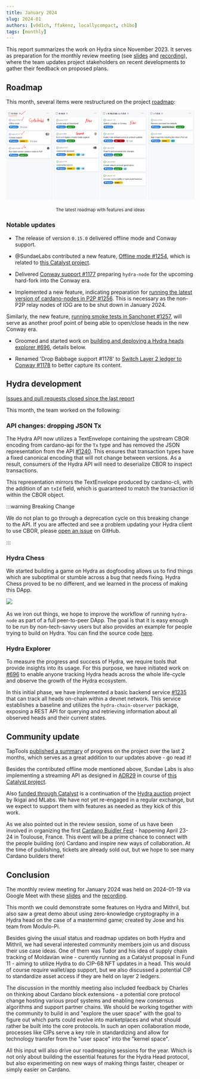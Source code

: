 ```yaml
---
title: January 2024
slug: 2024-01
authors: [v0d1ch, ffakenz, locallycompact, ch1bo]
tags: [monthly]
---
```


This report summarizes the work on Hydra since November 2023. It serves as
preparation for the monthly review meeting (see [slides][slides] and
[recording][recording]), where the team updates project stakeholders on recent
developments to gather their feedback on proposed plans.

## Roadmap

This month, several items were restructured on the project
[roadmap](https://github.com/orgs/input-output-hk/projects/21/views/7):

![The roadmap with features and ideas](./img/2024-01-roadmap.jpg) <small><center>The latest roadmap with features and ideas</center></small>

### Notable updates

* The release of version `0.15.0` delivered offline mode and Conway support.

* @SundaeLabs contributed a new feature, [Offline mode #1254](https://github.com/input-output-hk/hydra/issues/1254), which is related to [this Catalyst project](https://milestones.projectcatalyst.io/projects/1000179).

* Delivered [Conway support #1177](https://github.com/input-output-hk/hydra/issues/1177) preparing `hydra-node` for the upcoming hard-fork into the Conway era.

* Implemented a new feature, indicating preparation for [running the latest version of cardano-nodes in P2P #1256](https://github.com/input-output-hk/hydra/issues/1256). This is necessary as the non-P2P relay nodes of IOG are to be shut down in January 2024.


Similarly, the new feature, [running smoke tests in Sanchonet #1257](https://github.com/input-output-hk/hydra/issues/1257), will serve as another proof point of being able to open/close heads in the new Conway era.


* Groomed and started work on [building and deploying a Hydra heads explorer
  #696](https://github.com/input-output-hk/hydra/issues/696), details below.

* Renamed 'Drop Babbage support #1178' to [Switch Layer 2 ledger to Conway #1178](https://github.com/input-output-hk/hydra/issues/1178) to better capture its content.


## Hydra development

[Issues and pull requests closed since the last
report](https://github.com/input-output-hk/hydra/issues?q=is%3Aclosed+sort%3Aupdated-desc+closed%3A2023-11-30..2024-01-31)

This month, the team worked on the following:

### API changes: dropping JSON Tx

The Hydra API now utilizes a TextEnvelope containing the upstream CBOR encoding from cardano-api for the `Tx` type and has removed the JSON representation from the API [#1240](https://github.com/input-output-hk/hydra/pull/1240). This ensures that transaction types have a fixed canonical encoding that will not change between versions. As a result, consumers of the Hydra API will need to deserialize CBOR to inspect transactions.

This representation mirrors the TextEnvelope produced by cardano-cli, with the addition of an `txId` field, which is guaranteed to match the transaction id within the CBOR object.


:::warning Breaking Change

We do not plan to go through a deprecation cycle on this breaking change to the API. If you are affected and see a problem updating your Hydra client to use CBOR, please [open an issue](https://github.com/input-output-hk/hydra/issues/new) on GitHub.

:::

### Hydra Chess
We started building a game on Hydra as dogfooding allows us to find things which are suboptimal or stumble across a bug that needs fixing. Hydra Chess proved to be no different, and we learned in the process of making this DApp.


![](https://ipfs.io/ipfs/bafybeicxcm4yuedetm45kn6xrzqsc4mn2aocmhqtt6wrwxz5lzfry722ra/hydra-chess.png)

As we iron out things, we hope to improve the workflow of running `hydra-node` as part of a full peer-to-peer DApp. The goal is that it is easy enough to be run by non-tech-savvy users but also provides an example for people trying to build on Hydra. You can find the source code [here](https://github.com/abailly-iohk/hydra-chess).


### Hydra Explorer
To measure the progress and success of Hydra, we require tools that provide
insights into its usage. For this purpose, we have initiated work on
[#696](https://github.com/input-output-hk/hydra/issues/696) to enable anyone
tracking Hydra heads across the whole life-cycle and observe the growth of the
Hydra ecosystem.

In this initial phase, we have implemented a basic backend service
[#1235](https://github.com/input-output-hk/hydra/pull/1235) that can track all
heads on-chain within a devnet network. This service establishes a baseline and
utilizes the `hydra-chain-observer` package, exposing a REST API for querying
and retrieving information about all observed heads and their current states.

## Community update

TapTools [published a
summary](https://medium.com/tap-in-with-taptools/input-output-releases-hydra-update-97b6139d1c59)
of progress on the project over the last 2 months, which serves as a great
addition to our updates above - go read it!

Besides the contributed offline mode mentioned above, Sundae Labs is also
implementing a streaming API as designed in
[ADR29](https://hydra.family/head-protocol/adr/29/) in course of [this Catalyst
project](https://milestones.projectcatalyst.io/projects/1000180).

Also [funded through
Catalyst](https://milestones.projectcatalyst.io/projects/1000092) is a
continuation of the [Hydra
auction](https://github.com/mlabs-haskell/hydra-auction) project by Ikigai and
MLabs. We have not yet re-engaged in a regular exchange, but we expect to
support them with features as needed as they kick of this work.

As we also pointed out in the review session, some of us have been involved in
organizing the first [Cardano Buidler Fest](https://buidl.2024.cardano.org/) -
happening April 23-24 in Toulouse, France. This event will be a prime chance to
connect with the people building (on) Cardano and inspire new ways of
collaboration. At the time of publishing, tickets are already sold out, but we
hope to see many Cardano builders there!

## Conclusion

The monthly review meeting for January 2024 was held on 2024-01-19 via Google
Meet with these [slides][slides] and the [recording][recording].

This month we could demonstrate some features on Hydra and Mithril, but also saw
a great demo about using zero-knowledge cryptography in a Hydra head on the case
of a mastermind game; created by Jose and his team from Modulo-Pi.

Besides giving the usual status and roadmap updates on both Hydra and Mithril,
we had several interested community members join us and discuss their use case
ideas. One of them was Tudor and his idea of supply chain tracking of Moldavian
wine - curently running as a Catalyst proposal in Fund 11 - aiming to utilize
Hydra to do CIP-68 NFT updates in a head. This would of course require
wallet/app support, but we also discussed a potential CIP to standardize asset
access if they are held on layer 2 ledgers.

The discussion in the monthly meeting also included feedback by Charles on
thinking about Cardano block extensions - a potential core protocol change
hosting various proof systems and enabling new consensus algorithms and support
partner chains. We should be working together with the community to build in and
"explore the user space" with the goal to figure out which parts could evolve
into marketplaces and what should rather be built into the core protocols. In
such an open collaboration mode, processes like CIPs serve a key role in
standardizing and allow for technology transfer from the "user space" into the
"kernel space".

All this input will also drive our roadmapping sessions for the year. Which is
not only about building the essential features for the Hydra Head protocol, but
also experimenting on new ways of making things faster, cheaper or simply easier
on Cardano.

[slides]: https://docs.google.com/presentation/d/113okna4iyhgC7ERDLVHxqQkvhqTUSWJUWjXfkpwIpEY
[recording]: https://drive.google.com/file/d/1XnM4RMKSiJNKLs2GBEg32ZHymg-fGBFt
